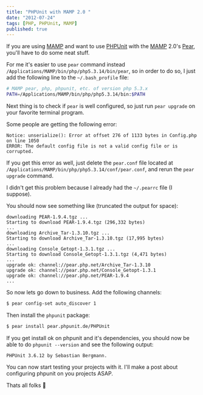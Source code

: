 ```yaml
---
title: "PHPUnit with MAMP 2.0 "
date: "2012-07-24"
tags: [PHP, PHPUnit, MAMP]
published: true
---
```


If you are using [MAMP](http://www.mamp.info) and want to use [PHPUnit](http://www.phpunit.de) with the [MAMP](http://www.mamp.info) 2.0's [Pear](http://pear.php.net), you'll have to do some neat stuff.

For me it's easier to use `pear` command instead `/Applications/MAMP/bin/php/php5.3.14/bin/pear`, so in order to do so, I just add the following line to the `~/.bash_profile` file:

```bash
# MAMP pear, php, phpunit, etc. of version php 5.3.x
PATH=/Applications/MAMP/bin/php/php5.3.14/bin:$PATH
```

Next thing is to check if `pear` is well configured, so just run `pear upgrade` on your favorite terminal program.

Some people are getting the following error:

```
Notice: unserialize(): Error at offset 276 of 1133 bytes in Config.php on line 1050
ERROR: The default config file is not a valid config file or is corrupted.
```

If you get this error as well, just delete the `pear.conf` file located at `/Applications/MAMP/bin/php/php5.3.14/conf/pear.conf`, and rerun the `pear upgrade` command.

I didn't get this problem because I already had the `~/.pearrc` file (I suppose).

You should now see something like (truncated the output for space):

```
downloading PEAR-1.9.4.tgz ...
Starting to download PEAR-1.9.4.tgz (296,332 bytes)
...
downloading Archive_Tar-1.3.10.tgz ...
Starting to download Archive_Tar-1.3.10.tgz (17,995 bytes)
...
downloading Console_Getopt-1.3.1.tgz ...
Starting to download Console_Getopt-1.3.1.tgz (4,471 bytes)
...
upgrade ok: channel://pear.php.net/Archive_Tar-1.3.10
upgrade ok: channel://pear.php.net/Console_Getopt-1.3.1
upgrade ok: channel://pear.php.net/PEAR-1.9.4
...
```

So now lets go down to business. Add the following channels:

```bash
$ pear config-set auto_discover 1
```

Then install the `phpunit` package:

```bash
$ pear install pear.phpunit.de/PHPUnit
```

If you get install ok on phpunit and it's dependencies, you should now be able to do `phpunit --version` and see the following output:

```
PHPUnit 3.6.12 by Sebastian Bergmann.
```

You can now start testing your projects with it. I'll make a post about configuring phpunit on you projects ASAP.

Thats all folks 🙂
